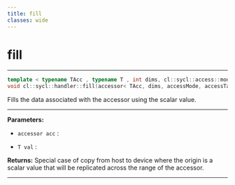 ```yaml
---
title: fill
classes: wide
---
```

# fill

---

```cpp
template < typename TAcc , typename T , int dims, cl::sycl::access::mode accessMode, cl::sycl::access::target accessTarget, access::placeholder isPlaceholder, COMPUTECPP_ENABLE_IF(TAcc,(detail::can_copy_types< T, TAcc >::value && detail::is_write_mode< accessMode >::value))  >
void cl::sycl::handler::fill(accessor< TAcc, dims, accessMode, accessTarget, isPlaceholder > acc, T val)
```


Fills the data associated with the accessor using the scalar value. 


---
**Parameters:**

 - `accessor acc`
: 

 - `T val`
: 

**Returns:** Special case of copy from host to device where the origin is a scalar value that will be replicated across the range of the accessor. 

---
